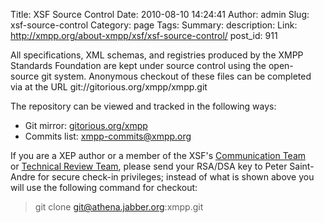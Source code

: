 Title: XSF Source Control
Date: 2010-08-10 14:24:41
Author: admin
Slug: xsf-source-control
Category: page
Tags: 
Summary: description:
Link: http://xmpp.org/about-xmpp/xsf/xsf-source-control/
post_id: 911


All specifications, XML schemas, and registries produced by the XMPP Standards Foundation are kept under source control using the open-source git system. Anonymous checkout of these files can be completed via at the URL git://gitorious.org/xmpp/xmpp.git

The repository can be viewed and tracked in the following ways:

* Git mirror: [gitorious.org/xmpp](http://gitorious.org/xmpp)
* Commits list: [xmpp-commits@xmpp.org](http://mail.jabber.org/mailman/listinfo/xmpp-commits)

If you are a XEP author or a member of the XSF's [Communication Team](/participate/become-a-member/the-xsf-communication-team/) or [Technical Review Team](/participate/become-a-member/the-xsf-technical-review-team/), please send your RSA/DSA key to Peter Saint-Andre for secure check-in privileges; instead of what is shown above you will use the following command for checkout:

> git clone git@athena.jabber.org:xmpp.git
